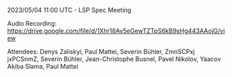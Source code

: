 2023/05/04 11:00 UTC - LSP Spec Meeting

Audio Recording: https://drive.google.com/file/d/1Xhr18Av5eGewTZTpS6kB9sHg443AAojG/view

Attendees: Denys Zaliskyi, Paul Mattei, Severin Bühler, ZmnSCPxj jxPCSnmZ, Severin Bühler, Jean-Christophe Busnel, Pavel Nikolov, Yaacov Akiba Slama, Paul Mattei
